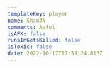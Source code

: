 ```yaml
---
templateKey: player
name: ShanJN
comments: Awful
isAFK: false
runsInGetsKilled: false
isToxic: false
date: 2022-10-17T17:59:24.813Z
---
```

